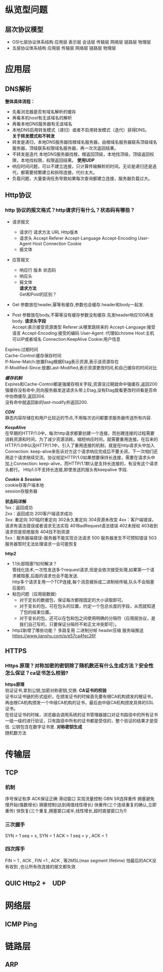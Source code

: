 # 纵览型问题
## 层次协议模型
- OSI七层协议体系结构
  应用层 表示层 会话层 传输层 网络层 链路层 物理层
- 五层协议体系结构
  应用层 传输层 网络层 链路层 物理层

# 应用层
## DNS解析   
**整体具体流程：** 
  - 先看浏览器是否有域名解析的缓存
  - 再看本机host有无该域名的解析
  - 再看本地DNS服务器有无该域名
  - 本地DNS启用转发模式（递归）或者不启用转发模式（迭代）获得DNS。  
**关于转发模式和不转发**   
- 转发是递归，本地DNS服务器找根域名服务器，由根域名服务器联系顶级域名服务器，顶级联系权限域名服务器，再一次次返回结果。
- 不转发是迭代 本地DNS服务器找根，根返回顶级，本地找顶级，顶级返回权限，本地找权限，权限返回结果。
**使用UDP**  
- 响应时间问题，可以不建立连接，只计算传输解析的时间。无论是递归还是迭代，都需要频繁建立和拆除连接，代价太大。
- 负载问题，大量查询任务导致如果每次查询都建立连接，服务器负载过大。
  
## Http协议

### http 协议的报文格式？http请求行有什么？状态码有哪些？ 
- 请求报文
  - 请求行 请求方法 URL Http版本
  - 请求头 Accept Referer Accept-Language Accept-Encoding User-Agent Host Connection Cookie
  - 报文体

- 应答报文 
  - 响应行 版本 状态码
  - 响应头  
  - 报文体  
**请求方法**  
Get和Post的区别？
- Get 参数放在header,幂等有缓存,参数也会缓存.header和body一起发.
- Post 参数放在body,不幂等没有缓存参数没有缓存.先发header响应100再发body.
**请求头字段**  
Accept:表示接受资源类型 
Referer:从哪里跳转来的
Accept-Language:接受语言
Accept-Encoding:接受的编码
User-Agent :代理如chrome
Host:主机 可以IP或者域名
Connection:KeepAlive
Cookie:用户信息  

Expires:过期时间   
Cache-Control:缓存保存时间   
If-None-Match:放置Etag根据Etag表示资源,表示该资源存在     
If-Modified-Since:放置Last-Modified,表示资源更改时间,和自己缓存的时间对比      

***缓存机制***  
Expires和Cache-Control都是强缓存相关字段,资源没过期就命中强缓存,返回200   
强缓存没有命中,则向服务器发送请求头带上Etag,没有Etag就看更改时间看是否命中协商缓存,返回304.  
没有命中就返回新的last-modify并返回200.  

***CDN***   
静态内容存储在和用户比较近的节点,不用每次访问都要求服务器传送所有内容.  

***KeepAlive***  
在早期的HTTP/1.0中，每次http请求都要创建一个连接，而创建连接的过程需要消耗资源和时间，为了减少资源消耗，缩短响应时间，就需要重用连接。在后来的HTTP/1.0中以及HTTP/1.1中，引入了重用连接的机制，就是在http请求头中加入Connection: keep-alive来告诉对方这个请求响应完成后不要关闭，下一次咱们还用这个请求继续交流。协议规定HTTP/1.0如果想要保持长连接，需要在请求头中加上Connection: keep-alive，而HTTP/1.1默认是支持长连接的，有没有这个请求头都行。 Http1.0不支持长连接,即使发送的报头有keepalive 字段.  

***Cookie & Session***  
cookie存客户端本地  
session存服务器  

**状态码详解**  
1xx：返回成功  
2xx：返回成功 200客户端请求成功  
3xx: 重定向 301临时重定向 302永久重定向  304资源未改变
4xx：客户端错误，请求有语法错误或者请求无法实现 401BadRequest语法错误 402未授权 403收到请求但是拒绝服务 404找不到资源  
5xx：服务器端错误-服务器不能实现合法请求 500 服务器发生不可预知错误 503服务器暂时无法处理请求一会可能恢复  

**http2** 
- 1.1头部阻塞?如何解决？  
  管线化技术,一次性发送多个request请求,但是会依次接受处理,如果第一个请求被阻塞,后面的请求也会不能发送.  
  http多个请求复用一个TCP连接,每个消息被拆成二进制帧传输,队头不会阻塞后面的.  
- 粘包问题（应用层数据）
    - 对于定长的数据包，保证每次都按固定的大小读取即可。
    - 对于变长的包，可在包头的位置，约定一个包总长度的字段，从而就知道了包的结束位置。
    - 对于变长的包，还可以在包和包之间使用明确的分隔符（应用层协议，是我们自己写的，只要保证分隔符不和正文冲突即可）。
- http2新增了哪些功能？
多路复用 二进制分帧 header压缩 服务端推送 https://www.jianshu.com/p/e57ca4fec26f  

## HTTPS
### Https 原理？对称加密的密钥除了随机数还有什么生成方法？安全性怎么保证？ca证书怎么校验?

**https原理**  
验证证书,拿到公钥,加密对称密钥,交换.
**CA证书的校验**  
证书以证书链的形式组织，在颁发证书的时候首先要有根CA机构颁发的根证书，再由根CA机构颁发一个中级CA机构的证书，最后由中级CA机构颁发具体的SSL证书。  
在验证证书的时候，浏览器会调用系统的证书管理器接口对证书路径中的所有证书一级一级的进行验证，只有路径中所有的证书都是受信的，整个验证的结果才是受信.
公钥包含在数字证书里. 
**对称密钥生成**  
随机数方法  

# 传输层
## TCP
### 机制
序号保证有序
ACK保证正确
滑动窗口 实现流量控制 GBN SR选择重传
拥塞避免 慢开始(值数增长) 拥塞控制(达到阈值线性增长) 快重传(三个连续重复的确认,立即重传) 快恢复(三个重复,拥塞窗口减半,线性增长,超时直接窗口为1)

### 三次握手
SYN = 1 seq = x, SYN = 1 ACK = 1 seq = y , ACK = 1  
### 四次挥手
FIN = 1 , ACK , FIN =1 , ACK , 等2MSL(max segment lifetime) 怕最后的ACK没有收到 ,也让所有改连接的报文都失效  

## QUIC Http2 +　UDP　

# 网络层
## ICMP Ping

# 链路层
## ARP